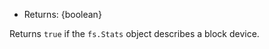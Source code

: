 <!-- YAML
added: v0.1.10
-->

* Returns: {boolean}

Returns `true` if the `fs.Stats` object describes a block device.

